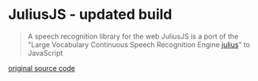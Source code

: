 JuliusJS - updated build
====

> A speech recognition library for the web
JuliusJS is a port of the "Large Vocabulary Continuous Speech Recognition
Engine [julius](https://github.com/julius-speech/julius)"
to JavaScript

[original source code](https://github.com/zzmp/juliusjs/)

